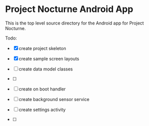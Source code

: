 Project Nocturne Android App
============================

This is the top level source directory for the Android app for Project Nocturne.

Todo:

 - [x] create project skeleton
 - [x] create sample screen layouts

 - [ ] create data model classes
 - [ ] 
 - [ ] create on boot handler
 - [ ] create background sensor service
 - [ ] create settings activity
 - [ ] 
 
 
